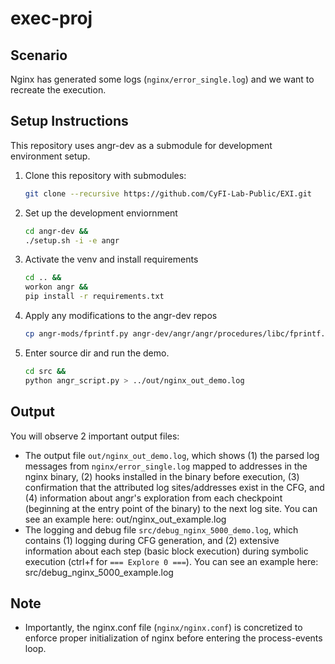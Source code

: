 # exec-proj

## Scenario
Nginx has generated some logs (`nginx/error_single.log`) and we want to recreate the execution.   

## Setup Instructions                                                                      
This repository uses angr-dev as a submodule for development environment setup.

1. Clone this repository with submodules:
    ```bash
    git clone --recursive https://github.com/CyFI-Lab-Public/EXI.git
    ```

2. Set up the development enviornment
    ```bash
    cd angr-dev &&
    ./setup.sh -i -e angr
    ```

3. Activate the venv and install requirements
    ```bash
    cd .. &&
    workon angr && 
    pip install -r requirements.txt
    ```

4. Apply any modifications to the angr-dev repos
    ```bash
    cp angr-mods/fprintf.py angr-dev/angr/angr/procedures/libc/fprintf.py
    ```

5. Enter source dir and run the demo.
    ```bash
    cd src && 
    python angr_script.py > ../out/nginx_out_demo.log
    ```

## Output
You will observe 2 important output files:
- The output file `out/nginx_out_demo.log`, which shows (1) the parsed log messages from `nginx/error_single.log` mapped to addresses in the nginx binary, (2) hooks installed in the binary before execution, (3) confirmation that the attributed log sites/addresses exist in the CFG, and (4) information about angr's exploration from each checkpoint (beginning at the entry point of the binary) to the next log site. You can see an example here: out/nginx_out_example.log
- The logging and debug file `src/debug_nginx_5000_demo.log`, which contains (1) logging during CFG generation, and (2) extensive information about each step (basic block execution) during symbolic execution (ctrl+f for `=== Explore 0 ===`). You can see an example here: src/debug_nginx_5000_example.log

## Note
- Importantly, the nginx.conf file (`nginx/nginx.conf`) is concretized to enforce proper initialization of nginx before entering the process-events loop.
